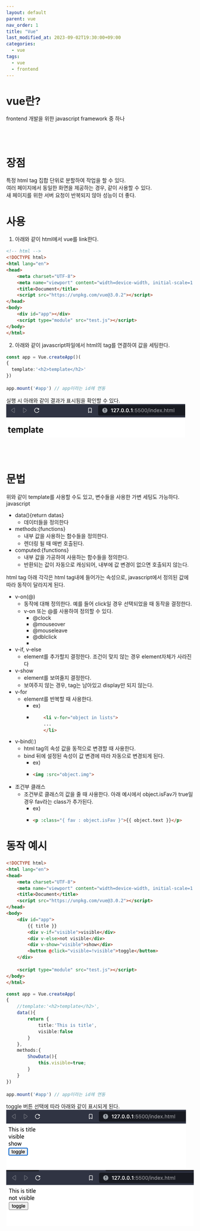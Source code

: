 ```yaml
---
layout: default
parent: vue
nav_order: 1
title: "Vue"
last_modified_at: 2023-09-02T19:30:00+09:00
categories:
  - vue
tags:
  - vue
  - frontend
---
```


# vue란?

frontend 개발을 위한 javascript framework 중 하나

<br><br>
# 장점
특정 html tag 집합 단위로 분할하여 작업을 할 수 있다.<br>
여러 페이지에서 동일한 화면을 제공하는 경우, 같이 사용할 수 있다.<br>
새 페이지를 위한 서버 요청이 반복되지 않아 성능이 더 좋다.
  

# 사용
1. 아래와 같이 html에서 vue를 link한다.
```html
<!-- html -->
<!DOCTYPE html>
<html lang="en">
<head>
    <meta charset="UTF-8">
    <meta name="viewport" content="width=device-width, initial-scale=1.0">
    <title>Document</title>
    <script src="https://unpkg.com/vue@3.0.2"></script>
</head>
<body>
    <div id="app"></div>
    <script type="module" src="test.js"></script>
</body>
</html>
```

2. 아래와 같이 javascript파일에서 html의 tag를 연결하여 값을 세팅한다.
```ts
const app = Vue.createApp()(
{
  template:'<h2>template</h2>'
})

app.mount('#app') // app이라는 id에 연동
```

실행 시 아래와 같이 결과가 표시됨을 확인할 수 있다.<br>
![Alt text](image.png)

<br><br>

# 문법
위와 같이 template를 사용할 수도 있고, 변수들을 사용한 가변 세팅도 가능하다.
javascript
* data(){return datas}
  * 데이터들을 정의한다
* methods:{functions}
  * 내부 값을 사용하는 함수들을 정의한다.
  * 렌더링 될 때 매번 호출된다.
* computed:{functions}
  * 내부 값을 가공하여 사용하는 함수들을 정의한다.
  * 반환되는 값이 자동으로 캐싱되어, 내부에 값 변경이 없으면 호출되지 않는다.

html tag
아래 각각은 html tag내에 들어가는 속성으로, javascript에서 정의된 값에 따라 동작이 달라지게 된다.
* v-on(@)
  * 동작에 대해 정의한다. 예를 들어 click일 경우 선택되었을 때 동작을 결정한다.
  * v-on 또는 @를 사용하여 정의할 수 있다.
    * @clock
    * @mouseover
    * @mouseleave
    * @dblclick
    * 
* v-if, v-else
  * element를 추가할지 결정한다. 조건이 맞지 않는 경우 element자체가 사라진다
* v-show
  * element를 보여줄지 결정한다.
  * 보여주지 않는 경우, tag는 남아있고 display만 되지 않는다.
* v-for
  * element를 반복할 때 사용한다.
    * ex) 
    * ```html
          <li v-for="object in lists">
          ...
          </li>
      ```
* v-bind(:)
  * html tag의 속성 값을 동적으로 변경할 때 사용한다.
  * bind 뒤에 설정된 속성이 값 변경에 따라 자동으로 변경되게 된다.
    * ex)
    * ```html
      <img :src="object.img">
      ```
* 조건부 클래스
  * 조건부로 클래스의 값을 줄 때 사용한다. 아래 예시에서 object.isFav가 true일 경우 fav라는 class가 추가된다.
    * ex)
    * ```html
      <p :class="{ fav : object.isFav }">{{ object.text }}</p>
      ```


# 동작 예시
```html
<!DOCTYPE html>
<html lang="en">
<head>
    <meta charset="UTF-8">
    <meta name="viewport" content="width=device-width, initial-scale=1.0">
    <title>Document</title>
    <script src="https://unpkg.com/vue@3.0.2"></script>
</head>
<body>
    <div id="app">
        {{ title }}
        <div v-if="visible">visible</div>
        <div v-else>not visible</div>
        <div v-show="visible">show</div>
        <button @click="visible=!visible">toggle</button>
    </div>
        
    <script type="module" src="test.js"></script>
</body>
</html>
```

```ts
const app = Vue.createApp(
{
    //template:'<h2>template</h2>',
    data(){
        return {
            title:'This is title',
            visible:false
        }
    },
    methods:{
        ShowData(){
            this.visible=true;
        }
    }
})
    
app.mount('#app') // app이라는 id에 연동
```

toggle 버튼 선택에 따라 아래와 같이 표시되게 된다.<br>
![Alt text](image-1.png)
![Alt text](image-2.png)